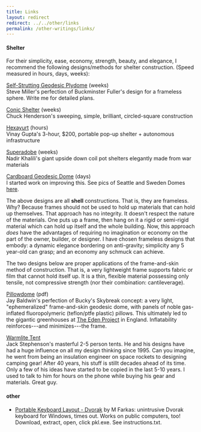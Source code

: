 ```yaml
---
title: Links
layout: redirect
redirect: ../../other/links
permalink: /other-writings/links/
---
```


#### Shelter

For their simplicity, ease, economy, strength, beauty, and elegance,
I recommend the following designs/methods for shelter construction.
(Speed measured in hours, days, weeks):

[Self-Strutting Geodesic Plydome](https://web.archive.org/web/20050308102749/http://www.sover.net:80/~triorbtl/index1.html) (weeks)  
Steve Miller's perfection of Buckminster Fuller's design for a frameless sphere. Write me for detailed plans.

[Conic Shelter](https://conic.design) (weeks)  
Chuck Henderson's sweeping, simple, brilliant, circled-square construction

[Hexayurt](http://www.hexayurt.com/) (hours)  
Vinay Gupta's 3-hour, $200, portable pop-up shelter + autonomous infrastructure

[Superadobe](https://calearth.org/) (weeks)  
Nadir Khalili's giant upside down coil pot shelters elegantly made from war materials

[Cardboard Geodesic Dome](https://www.cccoe.net/stars/) (days)  
I started work on improving this. See pics of Seattle and Sweden Domes [here](https://andrewdurham.shutterfly.com).

The above designs are all **shell** constructions. That is, they are frameless. Why? Because frames should not be used to hold up materials that can hold up themselves. That approach has no integrity. It doesn't respect the nature of the materials. One puts up a frame, then hang on it a rigid or semi-rigid material which can hold up itself and the whole building. Now, this approach _does_ have the advantages of requiring no imagination or economy on the part of the owner, builder, or designer. I have chosen frameless designs that embody: a dynamic elegance bordering on anti-gravity; simplicity any 5 year-old can grasp; and an economy any schmuck can achieve.

The two designs below are proper applications of the frame-and-skin method of construction. That is, a very lightweight frame supports fabric or film that cannot hold itself up. It is a thin, flexible material possessing only tensile, not compressive strength (nor their combination: cantileverage).

[Pillowdome](https://www.thegreencenter.net/pdf/dome1985.pdf) (pdf)  
Jay Baldwin's perfection of Bucky's Skybreak concept: a very light, "ephemeralized" frame-and-skin geodesic dome, with panels of noble gas-inflated fluoropolymeric (teflon/ptfe plastic) pillows. This ultimately led to the gigantic greenhouses at [The Eden Project](https://www.lookaroundcornwall.com/gardens-and-nature/the-eden-project.htm) in England. Inflatability reinforces---and minimizes---the frame.

[Warmlite Tent](https://warmlite.com)  
Jack Stephenson's masterful 2-5 person tents. He and his designs have had a huge influence on all my design thinking since 1995. Can you imagine, he went from being an insulation engineer on space rockets to designing camping gear! After 40 years, his stuff is stillt decades ahead of its time. Only a few of his ideas have started to be copied in the last 5-10 years. I used to talk to him for hours on the phone while buying his gear and materials. Great guy.

#### other

- [Portable Keyboard Layout - Dvorak](/f/d.zip) by M Farkas: unintrusive Dvorak keyboard for Windows, times out. Works on public computers, too! Download, extract, open, click pkl.exe. See instructions.txt.




